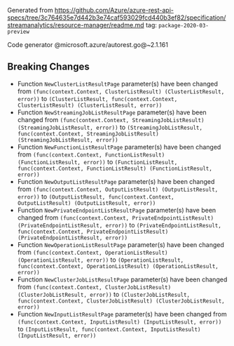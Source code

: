 Generated from https://github.com/Azure/azure-rest-api-specs/tree/3c764635e7d442b3e74caf593029fcd440b3ef82/specification/streamanalytics/resource-manager/readme.md tag: `package-2020-03-preview`

Code generator @microsoft.azure/autorest.go@~2.1.161

## Breaking Changes

- Function `NewClusterListResultPage` parameter(s) have been changed from `(func(context.Context, ClusterListResult) (ClusterListResult, error))` to `(ClusterListResult, func(context.Context, ClusterListResult) (ClusterListResult, error))`
- Function `NewStreamingJobListResultPage` parameter(s) have been changed from `(func(context.Context, StreamingJobListResult) (StreamingJobListResult, error))` to `(StreamingJobListResult, func(context.Context, StreamingJobListResult) (StreamingJobListResult, error))`
- Function `NewFunctionListResultPage` parameter(s) have been changed from `(func(context.Context, FunctionListResult) (FunctionListResult, error))` to `(FunctionListResult, func(context.Context, FunctionListResult) (FunctionListResult, error))`
- Function `NewOutputListResultPage` parameter(s) have been changed from `(func(context.Context, OutputListResult) (OutputListResult, error))` to `(OutputListResult, func(context.Context, OutputListResult) (OutputListResult, error))`
- Function `NewPrivateEndpointListResultPage` parameter(s) have been changed from `(func(context.Context, PrivateEndpointListResult) (PrivateEndpointListResult, error))` to `(PrivateEndpointListResult, func(context.Context, PrivateEndpointListResult) (PrivateEndpointListResult, error))`
- Function `NewOperationListResultPage` parameter(s) have been changed from `(func(context.Context, OperationListResult) (OperationListResult, error))` to `(OperationListResult, func(context.Context, OperationListResult) (OperationListResult, error))`
- Function `NewClusterJobListResultPage` parameter(s) have been changed from `(func(context.Context, ClusterJobListResult) (ClusterJobListResult, error))` to `(ClusterJobListResult, func(context.Context, ClusterJobListResult) (ClusterJobListResult, error))`
- Function `NewInputListResultPage` parameter(s) have been changed from `(func(context.Context, InputListResult) (InputListResult, error))` to `(InputListResult, func(context.Context, InputListResult) (InputListResult, error))`
